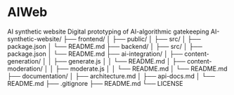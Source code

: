 # AIWeb
AI synthetic website
Digital prototyping of AI-algorithmic gatekeeping
AI-synthetic-website/
├── frontend/
│   ├── public/
│   ├── src/
│   ├── package.json
│   └── README.md
├── backend/
│   ├── src/
│   ├── package.json
│   └── README.md
├── ai-integration/
│   ├── content-generation/
│   │   ├── generate.js
│   │   └── README.md
│   ├── content-moderation/
│   │   ├── moderate.js
│   │   └── README.md
│   └── README.md
├── documentation/
│   ├── architecture.md
│   ├── api-docs.md
│   └── README.md
├── .gitignore
├── README.md
└── LICENSE
